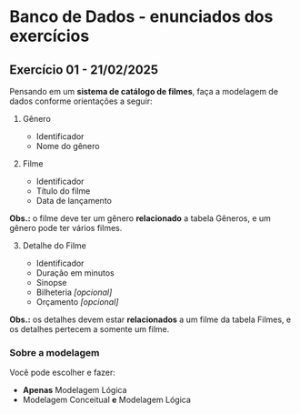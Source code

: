 # Banco de Dados - enunciados dos exercícios

## Exercício 01 - 21/02/2025

Pensando em um **sistema de catálogo de filmes**, faça a modelagem de dados conforme orientações a seguir:

1) Gênero
    - Identificador 
    - Nome do gênero

2) Filme
    - Identificador
    - Título do filme
    - Data de lançamento

**Obs.:** o filme deve ter um gênero **relacionado** a tabela Gêneros, e um gênero pode ter vários filmes.

3) Detalhe do Filme

    - Identificador
    - Duração em minutos
    - Sinopse
    - Bilheteria *[opcional]*
    - Orçamento *[opcional]*

**Obs.:** os detalhes devem estar **relacionados** a um filme da tabela Filmes, e os detalhes pertecem a somente um filme.

### Sobre a modelagem

Você pode escolher e fazer:

- **Apenas** Modelagem Lógica
- Modelagem Conceitual **e** Modelagem Lógica

